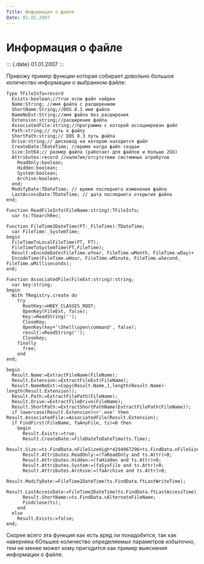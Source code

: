 ```yaml
---
Title: Информация о файле
Date: 01.01.2007
---
```



Информация о файле
==================

::: {.date}
01.01.2007
:::

Привожу пример функции которая собирает довольно большое количество
информации о выбранном файле:

    Type TFileInfo=record
      Exists:boolean;//true если файл найден
      Name:String; //имя файла с расширением
      ShortName:String;//DOS 8.3 имя файла
      NameNoExt:String;//имя файла без расширения
      Extension:string;//расширение файла
      AssociatedFile:string;//программа с которой ассоциирован файл
      Path:string;// путь к файлу
      ShortPath:string;// DOS 8.3 путь файла
      Drive:string;// дисковод на котором находится файл
      CreateDate:TDateTime; //время когда файл создан
      Size:Int64;// размер файла (работает для файлов и больше 2Gb)
      Attributes:record //нали?ие/отсутствие системных атрибутов
        ReadOnly:boolean;
        Hidden:boolean;
        System:boolean;
        Archive:boolean;
      end;
      ModifyDate:TDateTime; // время последнего изменения файла
      LastAccessDate:TDateTime; // дата последнего открытия файла
    end;

    Function ReadFileInfo(FileName:string):TFileInfo;
      var ts:TSearchRec;
     
    Function FileTime2DateTime(FT:_FileTime):TDateTime;
      var FileTime:_SystemTime;
    begin
      FileTimeToLocalFileTime(FT, FT);
      FileTimeToSystemTime(FT,FileTime);
      Result:=EncodeDate(FileTime.wYear, FileTime.wMonth, FileTime.wDay)+
      EncodeTime(FileTime.wHour, FileTime.wMinute, FileTime.wSecond, FileTime.wMilliseconds);
    end;
     
    Function AssociatedFile(FileExt:string):string;
      var key:string;
    begin
      With TRegistry.create do
        try
          RootKey:=HKEY_CLASSES_ROOT;
          OpenKey(FileExt, false);
          Key:=ReadString('');
          CloseKey;
          OpenKey(key+'\Shell\open\command', false);
          result:=ReadString('');
          Closekey;
        finally
          free;
        end
    end;

    begin
      Result.Name:=ExtractFileName(FileName);
      Result.Extension:=ExtractFileExt(FileName);
      Result.NameNoExt:=Copy(Result.Name,1,length(Result.Name)-length(Result.Extension));
      Result.Path:=ExtractFilePath(FileName);
      Result.Drive:=ExtractFileDrive(FileName);
      Result.ShortPath:=ExtractShortPathName(ExtractFilePath(FileName));
      if lowercase(Result.Extension)<>'.exe' then Result.AssociatedFile:=AssociatedFile(Result.Extension);
      if FindFirst(FileName, faAnyFile, ts)=0 then
        begin
          Result.Exists:=true;
          Result.CreateDate:=FileDateToDateTime(ts.Time);
          Result.Size:=ts.FindData.nFileSizeHigh*4294967296+ts.FindData.nFileSizeLow;
          Result.Attributes.ReadOnly:=(faReadOnly and ts.Attr)>0;
          Result.Attributes.Hidden:=(faHidden and ts.Attr)>0;
          Result.Attributes.System:=(faSysFile and ts.Attr)>0;
          Result.Attributes.Archive:=(faArchive and ts.Attr)>0;
          Result.ModifyDate:=FileTime2DateTime(ts.FindData.ftLastWriteTime);
          Result.LastAccessDate:=FileTime2DateTime(ts.FindData.ftLastAccessTime);
          Result.ShortName:=ts.FindData.cAlternateFileName;
          Findclose(ts);
        end
      else 
        Result.Exists:=false;
    end;

Скорее всего эта функция как есть вряд ли понадобится, так как наверняка
бОльшее количество определяемых параметров избыточно, тем не менее может
кому пригодится как пример выяснения информации о файле.
